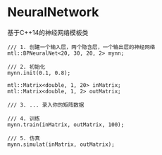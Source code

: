 # NeuralNetwork
基于C++14的神经网络模板类

    /// 1. 创建一个输入层，两个隐含层，一个输出层的神经网络
    mtl::BPNeuralNet<20, 30, 20, 2> mynn;
	
    /// 2. 初始化
    mynn.init(0.1, 0.8);

    mtl::Matrix<double, 1, 20> inMatrix;
    mtl::Matrix<double, 1, 2> outMatrix;
	
    /// 3. ... 录入你的矩阵数据
	
    /// 4. 训练
    mynn.train(inMatrix, outMatrix, 100);
	
	/// 5. 仿真
    mynn.simulat(inMatrix, outMatrix);

